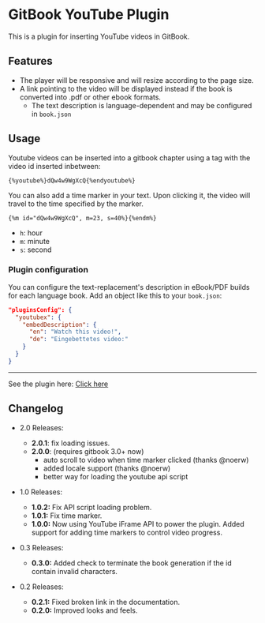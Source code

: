GitBook YouTube Plugin
===

This is a plugin for inserting YouTube videos in GitBook.

## Features

* The player will be responsive and will resize according to the page size.
* A link pointing to the video will be displayed instead if the book is converted into .pdf or other ebook formats.
    * The text description is language-dependent and may be configured in `book.json`

## Usage

Youtube videos can be inserted into a gitbook chapter using a tag with the video id inserted inbetween:

```
{%youtube%}dQw4w9WgXcQ{%endyoutube%}
```

You can also add a time marker in your text. Upon clicking it, the video will travel to the time specified by the marker.

```
{%m id="dQw4w9WgXcQ", m=23, s=40%}{%endm%}
```

* ```h```: hour
* ```m```: minute
* ```s```: second

### Plugin configuration
You can configure the text-replacement's description in eBook/PDF builds for each language book.
Add an object like this to your `book.json`:

```json
"pluginsConfig": {
  "youtubex": {
    "embedDescription": {
      "en": "Watch this video!",
      "de": "Eingebettetes video:"
    }
  }
}
```

---

See the plugin here: [Click here](http://ymcatar.gitbooks.io/gitbook-test/content/testing_youtubex.html)

## Changelog

* 2.0 Releases:
  * **2.0.1**: fix loading issues.
  * **2.0.0**: (requires gitbook 3.0+ now)
    * auto scroll to video when time marker clicked (thanks @noerw)
    * added locale support (thanks @noerw)
    * better way for loading the youtube api script


* 1.0 Releases:
	* **1.0.2:** Fix API script loading problem.
	* **1.0.1:** Fix time marker.
	* **1.0.0:** Now using YouTube iFrame API to power the plugin. Added support for adding time markers to control video progress.


* 0.3 Releases:
	* **0.3.0:** Added check to terminate the book generation if the id contain invalid characters.


* 0.2 Releases:
	* **0.2.1:** Fixed broken link in the documentation.
	* **0.2.0:** Improved looks and feels.
